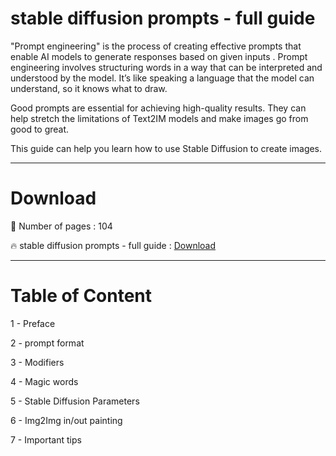 # stable diffusion prompts - full guide

"Prompt engineering" is the process of creating effective prompts that enable AI models to generate responses based on given inputs . Prompt engineering involves structuring words in a way that can be interpreted and understood by the model. It’s like speaking a language that the model can understand, so it knows what to draw.

Good prompts are essential for achieving high-quality results. They can help stretch the limitations of Text2IM models and make images go from good to great.

This guide can help you learn how to use Stable Diffusion to create images. 

------------------------------------------------------------------
# Download 

📌 Number of pages : 104

🔥 stable diffusion prompts - full guide : [Download](http://dlgram.com/4qtf1f)

-----------------------------------------------------------------

# Table of Content

1 - Preface

2 - prompt format

3 - Modifiers

4 - Magic words

5 - Stable Diffusion Parameters

6 - Img2Img in/out painting

7 - Important tips 

